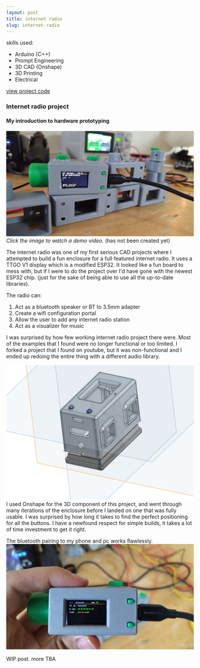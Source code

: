```yaml
---
layout: post
title: internet radio
slug: internet-radio
---
```


skills used:
- Arduino (C++)
- Prompt Engineering
- 3D CAD (Onshape)
- 3D Printing
- Electrical

[view project code](https://github.com/cforcomputer/TTGOInternetRadio)

### Internet radio project

#### My introduction to hardware prototyping

[![Internet radio demo](assets/images/projects/radio-prototypes.jpg)]()
*Click the image to watch a demo video.* (has not been created yet)

The internet radio was one of my first serious CAD projects where I attempted to build a fun enclosure for a full featured internet radio.
It uses a TTGO V1 display which is a modified ESP32. It looked like a fun board to mess with, but if I were to do the project over I'd have 
gone with the newest ESP32 chip. (just for the sake of being able to use all the up-to-date libraries).

The radio can:
1. Act as a bluetooth speaker or BT to 3.5mm adapter
2. Create a wifi configuration portal
3. Allow the user to add any internet radio station
4. Act as a visualizer for music

I was surprised by how few working internet radio project there were. Most of the examples that I found were no longer functional or too limited. 
I forked a project that I found on youtube, but it was non-functional and I ended up redoing the entire thing with a different audio library.

![CAD drawing in Onshape](assets/images/projects/radio3d.png)
I used Onshape for the 3D component of this project, and went through many iterations of the enclosure before I landed on one that was fully usable. 
I was surprised by how long it takes to find the perfect positioning for all the buttons. I have a newfound respect for simple builds, it takes a lot
of time investment to get it right.

The bluetooth pairing to my phone and pc works flawlessly. 
![Internet radio bluetooth mode](assets/images/projects/radio-bluetooth.jpg)

WIP post. more TBA